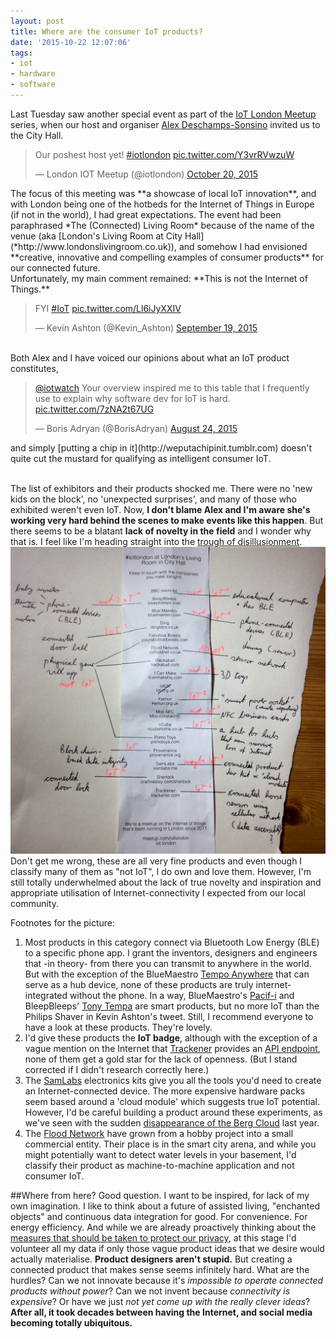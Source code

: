 ```yaml
---
layout: post
title: Where are the consumer IoT products?
date: '2015-10-22 12:07:06'
tags:
- iot
- hardware
- software
---
```


Last Tuesday saw another special event as part of the [IoT London Meetup](http://www.meetup.com/iotlondon/) series, when our host and organiser [Alex Deschamps-Sonsino](https://twitter.com/iotwatch) invited us to the City Hall.<br>
<blockquote class="twitter-tweet" lang="en"><p lang="en" dir="ltr">Our poshest host yet! <a href="https://twitter.com/hashtag/iotlondon?src=hash">#iotlondon</a> <a href="https://t.co/Y3vrRVwzuW">pic.twitter.com/Y3vrRVwzuW</a></p>&mdash; London IOT Meetup (@iotlondon) <a href="https://twitter.com/iotlondon/status/656512655394516993">October 20, 2015</a></blockquote> <script async src="//platform.twitter.com/widgets.js" charset="utf-8"></script>
The focus of this meeting was **a showcase of local IoT innovation**, and with London being one of the hotbeds for the Internet of Things in Europe (if not in the world), I had great expectations. The event had been paraphrased *The (Connected) Living Room* because of the name of the venue (aka [London's Living Room at City Hall](*http://www.londonslivingroom.co.uk)), and somehow I had envisioned **creative, innovative and compelling examples of consumer products** for our connected future.
<br>
Unfortunately, my main comment remained: **This is not the Internet of Things.**

<blockquote class="twitter-tweet" lang="en"><p lang="und" dir="ltr">FYI <a href="https://twitter.com/hashtag/IoT?src=hash">#IoT</a> <a href="http://t.co/Ll6iJyXXIV">pic.twitter.com/Ll6iJyXXIV</a></p>&mdash; Kevin Ashton (@Kevin_Ashton) <a href="https://twitter.com/Kevin_Ashton/status/645193490641477632">September 19, 2015</a></blockquote> <script async src="//platform.twitter.com/widgets.js" charset="utf-8"></script>
<br>
Both Alex and I have voiced our opinions about what an IoT product constitutes,
<blockquote class="twitter-tweet" lang="en"><p lang="en" dir="ltr"><a href="https://twitter.com/iotwatch">@iotwatch</a> Your overview inspired me to this table that I frequently use to explain why software dev for IoT is hard. <a href="http://t.co/7zNA2t67UG">pic.twitter.com/7zNA2t67UG</a></p>&mdash; Boris Adryan (@BorisAdryan) <a href="https://twitter.com/BorisAdryan/status/635719128339320832">August 24, 2015</a></blockquote> <script async src="//platform.twitter.com/widgets.js" charset="utf-8"></script>
and simply [putting a chip in it](http://weputachipinit.tumblr.com) doesn't quite cut the mustard for qualifying as intelligent consumer IoT.<br><br>

The list of exhibitors and their products shocked me. There were no 'new kids on the block', no 'unexpected surprises', and many of those who exhibited weren't even IoT. Now, **I don't blame Alex and I'm aware she's working very hard behind the scenes to make events like this happen**. But there seems to be a blatant **lack of novelty in the field** and I wonder why that is. I feel like I'm heading straight into the [trough of disillusionment](https://en.wikipedia.org/wiki/Hype_cycle).<br>
![](/content/images/2015/10/exhibitors.jpg)
<br>
Don't get me wrong, these are all very fine products and even though I classify many of them as "not IoT", I do own and love them. However, I'm still totally underwhelmed about the lack of true novelty and inspiration and appropriate utilisation of Internet-connectivity I expected from our local community.

Footnotes for the picture:

1. Most products in this category connect via Bluetooth Low Energy (BLE) to a specific phone app. I grant the inventors, designers and engineers that -in theory- from there you can transmit to anywhere in the world. But with the exception of the BlueMaestro [Tempo Anywhere](http://bluemaestro.com/tempo-anywhere-internet-sensor-gateway/) that can serve as a hub device, none of these products are truly internet-integrated without the phone. In a way, BlueMaestro's [Pacif-i](http://bluemaestro.com/pacifi-smart-pacifier/) and BleepBleeps' [Tony Tempa](http://bleepbleeps.com/pages/tony-tempa-ear-thermometer) are smart products, but no more IoT than the Philips Shaver in Kevin Ashton's tweet. Still, I recommend everyone to have a look at these products. They're lovely.
2. I'd give these products the **IoT badge**, although with the exception of a vague mention on the Internet that [Trackener](http://www.trackener.com) provides an [API endpoint](http://www.hackathon.io/trackener), none of them get a gold star for the lack of openness. (But I stand corrected if I didn't research correctly here.)
3. The [SamLabs](https://samlabs.me) electronics kits give you all the tools you'd need to create an Internet-connected device. The more expensive hardware packs seem based around a 'cloud module' which suggests true IoT potential. However, I'd be careful building a product around these experiments, as we've seen with the sudden [disappearance of the Berg Cloud](http://blog.bergcloud.com/2014/09/09/week-483/) last year.
4. The [Flood Network](http://oxfloodnet.co.uk) have grown from a hobby project into a small commercial entity. Their place is in the smart city arena, and while you might potentially want to detect water levels in your basement, I'd classify their product as machine-to-machine application and not consumer IoT.

##Where from here?
Good question. I want to be inspired, for lack of my own imagination. I like to think about a future of assisted living, "enchanted objects" and continuous data integration for good. For convenience. For energy efficiency. And while we are already proactively thinking about the [measures that should be taken to protect our privacy](https://iot.ghost.io/connected-product-labelling/), at this stage I'd volunteer all my data if only those vague product ideas that we desire would actually materialise. **Product designers aren't stupid.** But creating a connected product that makes sense seems infinitely hard. What are the hurdles? Can we not innovate because it's *impossible to operate connected products without power*? Can we not invent because *connectivity is expensive*? Or have we just *not yet come up with the really clever ideas*? **After all, it took decades between having the Internet, and social media becoming totally ubiquitous.**